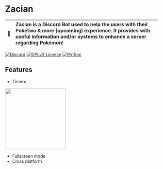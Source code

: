 # Zacian
| 📑 | Zacian is a Discord Bot used to help the users with their Pokétwo & more (upcoming) experience. It provides with useful information and/or systems to enhance a server regarding Pokémon! |
| :--------: | :---------------------------------------------------------------------------------------------------------------------------------------------------------------------- |

[![Discord](https://img.shields.io/badge/DISCORD-JOIN-success?style=for-the-badge&logo=Discord)](https://discord.gg/T2WfEdazyG)
[![GPLv3 License](https://img.shields.io/badge/LICENSE-GPL--3.0-important?style=for-the-badge&logo=readthedocs)](https://github.com/OptimumArchitect/Zacian/blob/main/LICENSE)
[![Python](https://img.shields.io/badge/PYTHON-3.8-informational?style=for-the-badge&logo=python)](https://github.com/OptimumArchitect/Zacian/blob/main/LICENSE)

## Features

- Timers
<img src="https://cdn.discordapp.com/attachments/997586405238767746/1020800423000559738/New_Project_19_1.png" width = "200"/>

- Fullscreen mode
- Cross platform

